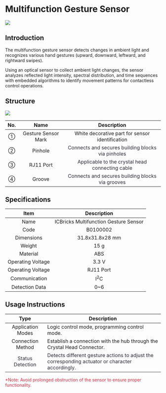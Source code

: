 # Multifunction Gesture Sensor
![](img/MultifunctionGestureSensor09.jpeg)

## **Introduction**
The multifunction gesture sensor detects changes in ambient light and recognizes various hand gestures (upward, downward, leftward, and rightward swipes).  

Using an optical sensor to collect ambient light changes, the sensor analyzes reflected light intensity, spectral distribution, and time sequences with embedded algorithms to identify movement patterns for contactless control operations.  

## Structure 
![](img/MultifunctionGestureSensor10.png)

| No.   | Name   | Description   |
| :---: | :---: | :---: |
| ① |  Gesture Sensor Mark  | White decorative part for sensor identification   |
| ② | Pinhole | <font style="color:rgb(44, 44, 54);"> Connects and secures building blocks via pinholes  </font> |
| ③ |  RJ11 Port   | <font style="color:rgb(44, 44, 54);">Applicable to the crystal head connecting cable  </font> |
| ④ |  Groove   | <font style="color:rgb(44, 44, 54);">Connects and secures building blocks via grooves  </font> |


## Specifications  
| Item | Description   |
| :---: | :---: |
| Name | ICBricks Multifunction Gesture Sensor   |
| Code |     B0100002 |
| Dimensions   | 31.8x31.8x28 mm |
| Weight   | 15 g |
| Material   | ABS |
| Operating Voltage   | 3.3 V |
| Operating Voltage   | RJ11 Port   |
| Communication   | I<sup>2</sup>C |
|  Detection Data   | 0~6 |


## Usage Instructions 
| Type |  Description   |
| :---: | --- |
| Application Modes     | Logic control mode, programming control mode. |
|   Connection Method    | Establish a connection with the hub through the Crystal Head Connector.  |
| <font style="color:rgb(44, 44, 54);"> Status Detection  </font> | <font style="color:rgb(44, 44, 54);">Detects different gesture actions to adjust the corresponding actuator or character accordingly.  </font> |


<font style="color:#DF2A3F;">*Note: Avoid prolonged obstruction of the sensor to ensure proper functionality.  </font>




